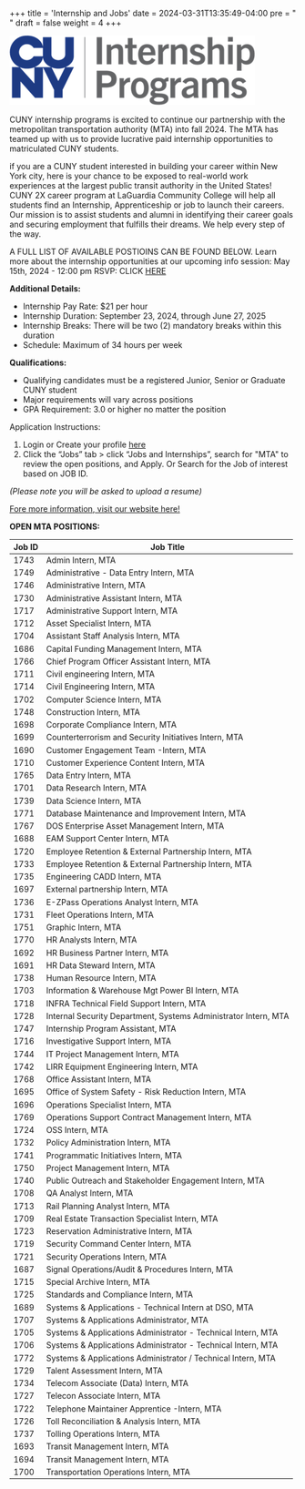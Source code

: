 +++
title = 'Internship and Jobs'
date = 2024-03-31T13:35:49-04:00
pre = "<i class='fa fa-business-time'></i> "
draft = false
weight = 4
+++


![cuny2x](/images/mta.png)

CUNY internship programs is excited to continue our partnership with the metropolitan transportation authority (MTA) into fall 2024. The MTA has teamed up with us to provide lucrative paid internship opportunities to matriculated CUNY students.
 
if you are a CUNY student interested in building your career within New York city, here is your chance to be exposed to real-world work experiences at the largest public transit authority in the United States!
CUNY 2X career program at LaGuardia Community College will help all students find an Internship, Apprenticeship or job to launch their careers. Our mission is to assist students and alumni in identifying their career goals and securing employment that fulfills their dreams. We help every step of the way. 

A FULL LIST OF AVAILABLE POSTIOINS CAN BE FOUND BELOW.
Learn more about the internship opportunities at our upcoming info session:
May 15th, 2024 - 12:00 pm
RSVP: CLICK [HERE](https://forms.office.com/pages/responsepage.aspx?id=s_BgbwZfCU6XFZiduozH2KBp67XexqNLkcUKAerNQkJURTkyMUFJT1lYTUcxTjVUVjI4QVkySU1DTy4u)

**Additional Details:**

+ Internship Pay Rate: $21 per hour
+ Internship Duration: September 23, 2024, through June 27, 2025
+ Internship Breaks: There will be two (2) mandatory breaks within this duration
+ Schedule: Maximum of 34 hours per week

**Qualifications:**

+ Qualifying candidates must be a registered Junior, Senior or Graduate CUNY student
+ Major requirements will vary across positions
+ GPA Requirement: 3.0 or higher no matter the position

Application Instructions:
 
1. Login or Create your profile [here](https://cunyinternship-oaa-csm.symplicity.com/)
2. Click the “Jobs” tab > click “Jobs and Internships”, search for "MTA" to review the open positions, and Apply. Or Search for the Job of interest based on JOB ID.

*(Please note you will be asked to upload a resume)*

[Fore more information, visit our website here!](https://www.cuny.edu/about/administration/offices/ocip/students/mta-internship-program/)

**OPEN MTA POSITIONS:**

| Job ID | Job Title                                                       |
|--------|-----------------------------------------------------------------|
| 1743   | Admin Intern, MTA                                               |
| 1749   | Administrative - Data Entry Intern, MTA                         |
| 1746   | Administrative Intern, MTA                                      |
| 1730   | Administrative Assistant Intern, MTA                            |
| 1717   | Administrative Support Intern, MTA                              |
| 1712   | Asset Specialist Intern, MTA                                    |
| 1704   | Assistant Staff Analysis Intern, MTA                            |
| 1686   | Capital Funding Management Intern, MTA                          |
| 1766   | Chief Program Officer Assistant Intern, MTA                     |
| 1711   | Civil engineering Intern, MTA                                   |
| 1714   | Civil Engineering Intern, MTA                                   |
| 1702   | Computer Science Intern, MTA                                    |
| 1748   | Construction Intern, MTA                                        |
| 1698   | Corporate Compliance Intern, MTA                                |
| 1699   | Counterterrorism and Security Initiatives Intern, MTA           |
| 1690   | Customer Engagement Team -Intern, MTA                           |
| 1710   | Customer Experience Content Intern, MTA                         |
| 1765   | Data Entry Intern, MTA                                          |
| 1701   | Data Research Intern, MTA                                       |
| 1739   | Data Science Intern, MTA                                        |
| 1771   | Database Maintenance and Improvement Intern, MTA                |
| 1767   | DOS Enterprise Asset Management Intern, MTA                     |
| 1688   | EAM Support Center Intern, MTA                                  |
| 1720   | Employee Retention & External Partnership Intern, MTA           |
| 1733   | Employee Retention & External Partnership Intern, MTA           |
| 1735   | Engineering CADD Intern, MTA                                    |
| 1697   | External partnership Intern, MTA                                |
| 1736   | E-ZPass Operations Analyst Intern, MTA                          |
| 1731   | Fleet Operations Intern, MTA                                    |
| 1751   | Graphic Intern, MTA                                             |
| 1770   | HR Analysts Intern, MTA                                         |
| 1692   | HR Business Partner Intern, MTA                                 |
| 1691   | HR Data Steward Intern, MTA                                     |
| 1738   | Human Resource Intern, MTA                                      |
| 1703   | Information & Warehouse Mgt Power BI Intern, MTA                |
| 1718   | INFRA Technical Field Support Intern, MTA                       |
| 1728   | Internal Security Department, Systems Administrator Intern, MTA |
| 1747   | Internship Program Assistant, MTA                               |
| 1716   | Investigative Support Intern, MTA                               |
| 1744   | IT Project Management Intern, MTA                               |
| 1742   | LIRR Equipment Engineering Intern, MTA                          |
| 1768   | Office Assistant Intern, MTA                                    |
| 1695   | Office of System Safety - Risk Reduction Intern, MTA            |
| 1696   | Operations Specialist Intern, MTA                               |
| 1769   | Operations Support Contract Management Intern, MTA              |
| 1724   | OSS Intern, MTA                                                 |
| 1732   | Policy Administration Intern, MTA                               |
| 1741   | Programmatic Initiatives Intern, MTA                            |
| 1750   | Project Management Intern, MTA                                  |
| 1740   | Public Outreach and Stakeholder Engagement Intern, MTA          |
| 1708   | QA Analyst Intern, MTA                                          |
| 1713   | Rail Planning Analyst Intern, MTA                               |
| 1709   | Real Estate Transaction Specialist Intern, MTA                  |
| 1723   | Reservation Administrative Intern, MTA                          |
| 1719   | Security Command Center Intern, MTA                             |
| 1721   | Security Operations Intern, MTA                                 |
| 1687   | Signal Operations/Audit & Procedures Intern, MTA                |
| 1715   | Special Archive Intern, MTA                                     |
| 1725   | Standards and Compliance Intern, MTA                            |
| 1689   | Systems & Applications - Technical Intern at DSO, MTA           |
| 1707   | Systems & Applications Administrator, MTA                       |
| 1705   | Systems & Applications Administrator - Technical Intern, MTA    |
| 1706   | Systems & Applications Administrator - Technical Intern, MTA    |
| 1772   | Systems & Applications Administrator / Technical Intern, MTA    |
| 1729   | Talent Assessment Intern, MTA                                   |
| 1734   | Telecom Associate (Data) Intern, MTA                            |
| 1727   | Telecon Associate Intern, MTA                                   |
| 1722   | Telephone Maintainer Apprentice -Intern, MTA                    |
| 1726   | Toll Reconciliation & Analysis Intern, MTA                      |
| 1737   | Tolling Operations Intern, MTA                                  |
| 1693   | Transit Management Intern, MTA                                  |
| 1694   | Transit Management Intern, MTA                                  |
| 1700   | Transportation Operations Intern, MTA                           |
